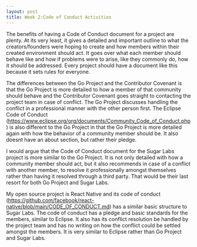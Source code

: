 ```yaml
---
layout: post
title: Week 2:Code of Conduct Activities
---
```


The benefits of having a Code of Conduct document for a project are plenty. At its very least, it gives a detailed and important outline to what the creators/founders were hoping to create and how members within their created environment should act. It goes over what each member should behave like and how if problems were to arise, like they commonly do, how it should be addressed. Every project should have a document like this because it sets rules for everyone.

The differences between the Go Project and the Contributor Covenant is that the Go Project is more detailed to how a member of that community should behave and the Contributor Covenant goes straight to contacting the project team in case of conflict. The Go Project discusses handling the conflict in a professional manner with the other person first. The Eclipse Code of Conduct (https://www.eclipse.org/org/documents/Community_Code_of_Conduct.php) is also different to the Go Project in that the Go Project is more detailed again with how the behavior of a community member should be. It also doesnt have an about section, but rather their pledge.

I would argue that the Code of Conduct document for the Sugar Labs project is more similar to the Go Project. It is not only detailed with how a community member should act, but it also recommends in case of a conflict with another member, to resolve it professionally amongst themselves rather than having it resolved through a third party. That would be their last resort for both Go Project and Sugar Labs.

My open source project is React Native and its code of conduct (https://github.com/facebook/react-native/blob/main/CODE_OF_CONDUCT.md) has a similar basic structure to Sugar Labs. The code of conduct has a pledge and basic standards for the members, similar to Eclipse. It also has its conflict resolution be handled by the project team and has no writing on how the conflict could be settled amongst the members. It is very similar to Eclipse rather than Go Project and Sugar Labs.
